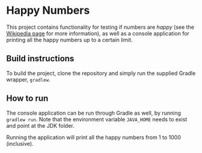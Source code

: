 # Happy Numbers

This project contains functionality for testing if numbers are *happy* (see the [Wikipedia page](https://en.wikipedia.org/wiki/Happy_number) for more information), as well as a console application for printing all the happy numbers up to a certain limit.

## Build instructions

To build the project, clone the repository and simply run the supplied Gradle wrapper, `gradlew`.

## How to run

The console application can be run through Gradle as well, by running `gradlew run`. Note that the environment variable `JAVA_HOME` needs to exist and point at the JDK folder.

Running the application will print all the happy numbers from 1 to 1000 (inclusive).